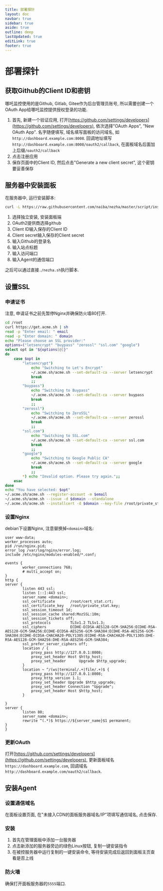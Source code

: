 ```yaml
---
title: 部署探针
layout: doc
navbar: true
sidebar: true
aside: true
outline: deep
lastUpdated: true
editLink: true
footer: true
---
```


# 部署探针

## 获取Github的Client ID和密钥

哪吒监控使用的是Github, Gitlab, Gitee作为后台管理员账号, 所以需要创建一个OAuth App给哪吒监控提供授权登录的功能.

1. 首先, 新建一个验证应用, 打开[https://github.com/settings/developers](https://github.com/settings/developers), 依次选择"OAuth Apps", "New OAuth App". 名字随便填写, 域名填写面板的访问域名, 如`http://dashboard.example.com:8008`. 回调地址填写`http://dashboard.example.com:8008/oauth2/callback`, 在面板域名后面加上后缀`/oauth2/callback`
2. 点击注册应用
3. 保存页面中的Client ID, 然后点击"Generate a new client secret", 这个密钥要妥善保存

## 服务器中安装面板

在服务器中, 运行安装脚本: 

```bash
curl -L https://raw.githubusercontent.com/naiba/nezha/master/script/install.sh -o nezha.sh && chmod +x nezha.sh && sudo ./nezha.sh
```

1. 选择独立安装, 安装面板端
2. OAuth2提供商选择github
3. Client ID输入保存的Client ID
4. Client secret输入保存的Client secret
5. 输入Github的登录名
6. 输入站点标题
7. 输入访问端口
8. 输入Agent的通信端口

之后可以通过直接`./nezha.sh`执行脚本.

## 设置SSL

### 申请证书

注意, 申请证书之前先暂停Nginx并确保防火墙80打开.

```bash
cd /root
curl https://get.acme.sh | sh
read -p "Enter email: " email
read -p "Enter domain: " domain
echo "Please choose an SSL provider:"
options=("letsencrypt" "buypass" "zerossl" "ssl.com" "google")
select opt in "${options[@]}"
do
    case $opt in
        "letsencrypt")
            echo "Switching to Let's Encrypt"
            ~/.acme.sh/acme.sh --set-default-ca --server letsencrypt
            break
            ;;
        "buypass")
            echo "Switching to Buypass"
            ~/.acme.sh/acme.sh --set-default-ca --server buypass
            break
            ;;
        "zerossl")
            echo "Switching to ZeroSSL"
            ~/.acme.sh/acme.sh --set-default-ca --server zerossl
            break
            ;;
        "ssl.com")
            echo "Switching to SSL.com"
            ~/.acme.sh/acme.sh --set-default-ca --server ssl.com
            break
            ;;
        "google")
            echo "Switching to Google Public CA"
            ~/.acme.sh/acme.sh --set-default-ca --server google
            break
            ;;
        *) echo "Invalid option. Please try again.";;
    esac
done
echo "You have selected: $opt"
~/.acme.sh/acme.sh --register-account -m $email
~/.acme.sh/acme.sh --issue -d $domain --standalone
~/.acme.sh/acme.sh --installcert -d $domain --key-file /root/private_stat.key --fullchain-file /root/cert_stat.crt
```

### 设置Nginx

debian下设置Nginx, 注意替换掉`<domain>`域名:

```
user www-data;
worker_processes auto;
pid /run/nginx.pid;
error_log /var/log/nginx/error.log;
include /etc/nginx/modules-enabled/*.conf;

events {
        worker_connections 768;
        # multi_accept on;
}
http {
server {
        listen 443 ssl;
        listen [::]:443 ssl;
        server_name <domain>;
        ssl_certificate       /root/cert_stat.crt;
        ssl_certificate_key   /root/private_stat.key;
        ssl_session_timeout 1d;
        ssl_session_cache shared:MozSSL:10m;
        ssl_session_tickets off;
        ssl_protocols         TLSv1.2 TLSv1.3;
        ssl_ciphers           ECDHE-ECDSA-AES128-GCM-SHA256:ECDHE-RSA-AES128-GCM-SHA256:ECDHE-ECDSA-AES256-GCM-SHA384:ECDHE-RSA-AES256-GCM-SHA384:ECDHE-ECDSA-CHACHA20-POLY1305:ECDHE-RSA-CHACHA20-POLY1305:DHE-RSA-AES128-GCM-SHA256:DHE-RSA-AES256-GCM-SHA384;
        ssl_prefer_server_ciphers off;
        location / {
            proxy_pass http://127.0.0.1:8008;
            proxy_set_header Host $http_host;
            proxy_set_header      Upgrade $http_upgrade;
        }
        location ~ ^/(ws|terminal/.+|file/.+)$ {
            proxy_pass http://127.0.0.1:8008;
            proxy_http_version 1.1;
            proxy_set_header Upgrade $http_upgrade;
            proxy_set_header Connection "Upgrade";
            proxy_set_header Host $http_host;
        }
        
}
server {
        listen 80;
        server_name <domain>;
        rewrite ^(.*)$ https://${server_name}$1 permanent;
}
}
```

### 更新OAuth

打开[https://github.com/settings/developers](https://github.com/settings/developers), 更新面板域名`https://dashboard.example.com`, 回调域名`http://dashboard.example.com/oauth2/callback`.

## 安装Agent

### 设置通信域名

在面板设置页面, 在"未接入CDN的面板服务器域名/IP"项填写通信域名, 点击保存.

### 安装

1. 首先在管理面板中添加一台服务器
2. 点击新添加的服务器旁边的绿色Linux按钮, 复制一键安装指令
3. 在被控服务器中运行复制的一键安装命令, 等待安装完成后返回到面板主页查看是否上线

### 防火墙

确保打开面板服务器的`5555`端口.
